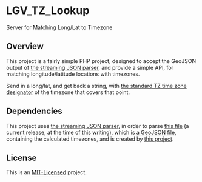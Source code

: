 # LGV_TZ_Lookup
Server for Matching Long/Lat to Timezone

## Overview
This project is a fairly simple PHP project, designed to accept the GeoJSON output of [the streaming JSON parser](https://github.com/salsify/jsonstreamingparser), and provide a simple API, for matching longitude/latitude locations with timezones.

Send in a long/lat, and get back a string, with [the standard TZ time zone designator](https://en.wikipedia.org/wiki/List_of_tz_database_time_zones) of the timezone that covers that point.

## Dependencies
This project uses [the streaming JSON parser](https://github.com/salsify/jsonstreamingparser), in order to parse [this file](https://github.com/evansiroky/timezone-boundary-builder/releases/download/2023b/timezones-with-oceans.geojson.zip) (a current release, at the time of this writing), which is [a GeoJSON file](https://datatracker.ietf.org/doc/html/rfc7946), containing the calculated timezones, and is created by [this project](https://github.com/evansiroky/timezone-boundary-builder).

## License
This is an [MIT-Licensed](https://opensource.org/license/mit/) project.